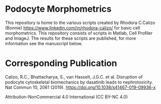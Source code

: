 # Podocyte Morphometrics
This repository is home to the various scripts created by Rhodora C.Calizo (Bonnie) https://www.linkedin.com/in/rhodora-calizo/ for basic cell morphometrics. This repository consists of scripts in Matlab, Cell Profiler and ImageJ. The results for these scripts are published, for more information see the manuscript below. 

# Corresponding Publication
Calizo, R.C., Bhattacharya, S., van Hasselt, J.G.C. et al. Disruption of podocyte cytoskeletal biomechanics by dasatinib leads to nephrotoxicity. Nat Commun 10, 2061 (2019). https://doi.org/10.1038/s41467-019-09936-x

Attribution-NonCommercial 4.0 International (CC BY-NC 4.0)
